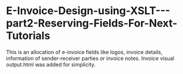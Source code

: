 # E-Invoice-Design-using-XSLT---part2-Reserving-Fields-For-Next-Tutorials
This is an allocation of e-invoice fields like logos, invoice details, information of sender-receiver parties or invoice notes. Invoice visual output.html was added for simplicity.
